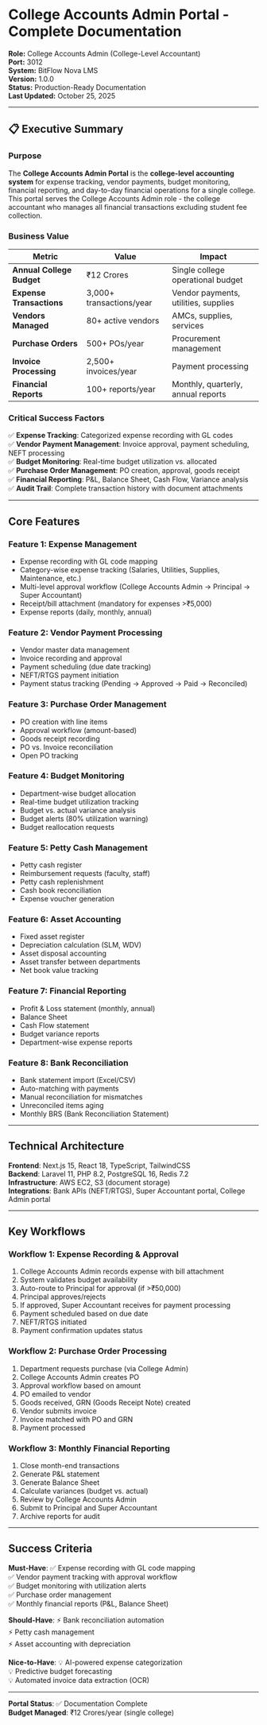 ﻿# College Accounts Admin Portal - Complete Documentation

**Role:** College Accounts Admin (College-Level Accountant)  
**Port:** 3012  
**System:** BitFlow Nova LMS  
**Version:** 1.0.0  
**Status:** Production-Ready Documentation  
**Last Updated:** October 25, 2025

---

## 📋 Executive Summary

### Purpose

The **College Accounts Admin Portal** is the **college-level accounting system** for expense tracking, vendor payments, budget monitoring, financial reporting, and day-to-day financial operations for a single college. This portal serves the College Accounts Admin role - the college accountant who manages all financial transactions excluding student fee collection.

### Business Value

| Metric | Value | Impact |
|--------|-------|--------|
| **Annual College Budget** | ₹12 Crores | Single college operational budget |
| **Expense Transactions** | 3,000+ transactions/year | Vendor payments, utilities, supplies |
| **Vendors Managed** | 80+ active vendors | AMCs, supplies, services |
| **Purchase Orders** | 500+ POs/year | Procurement management |
| **Invoice Processing** | 2,500+ invoices/year | Payment processing |
| **Financial Reports** | 100+ reports/year | Monthly, quarterly, annual reports |

### Critical Success Factors

✅ **Expense Tracking**: Categorized expense recording with GL codes  
✅ **Vendor Payment Management**: Invoice approval, payment scheduling, NEFT processing  
✅ **Budget Monitoring**: Real-time budget utilization vs. allocated  
✅ **Purchase Order Management**: PO creation, approval, goods receipt  
✅ **Financial Reporting**: P&L, Balance Sheet, Cash Flow, Variance analysis  
✅ **Audit Trail**: Complete transaction history with document attachments  

---

## Core Features

### Feature 1: Expense Management
- Expense recording with GL code mapping
- Category-wise expense tracking (Salaries, Utilities, Supplies, Maintenance, etc.)
- Multi-level approval workflow (College Accounts Admin → Principal → Super Accountant)
- Receipt/bill attachment (mandatory for expenses >₹5,000)
- Expense reports (daily, monthly, annual)

### Feature 2: Vendor Payment Processing
- Vendor master data management
- Invoice recording and approval
- Payment scheduling (due date tracking)
- NEFT/RTGS payment initiation
- Payment status tracking (Pending → Approved → Paid → Reconciled)

### Feature 3: Purchase Order Management
- PO creation with line items
- Approval workflow (amount-based)
- Goods receipt recording
- PO vs. Invoice reconciliation
- Open PO tracking

### Feature 4: Budget Monitoring
- Department-wise budget allocation
- Real-time budget utilization tracking
- Budget vs. actual variance analysis
- Budget alerts (80% utilization warning)
- Budget reallocation requests

### Feature 5: Petty Cash Management
- Petty cash register
- Reimbursement requests (faculty, staff)
- Petty cash replenishment
- Cash book reconciliation
- Expense voucher generation

### Feature 6: Asset Accounting
- Fixed asset register
- Depreciation calculation (SLM, WDV)
- Asset disposal accounting
- Asset transfer between departments
- Net book value tracking

### Feature 7: Financial Reporting
- Profit & Loss statement (monthly, annual)
- Balance Sheet
- Cash Flow statement
- Budget variance reports
- Department-wise expense reports

### Feature 8: Bank Reconciliation
- Bank statement import (Excel/CSV)
- Auto-matching with payments
- Manual reconciliation for mismatches
- Unreconciled items aging
- Monthly BRS (Bank Reconciliation Statement)

---

## Technical Architecture

**Frontend**: Next.js 15, React 18, TypeScript, TailwindCSS  
**Backend**: Laravel 11, PHP 8.2, PostgreSQL 16, Redis 7.2  
**Infrastructure**: AWS EC2, S3 (document storage)  
**Integrations**: Bank APIs (NEFT/RTGS), Super Accountant portal, College Admin portal

---

## Key Workflows

### Workflow 1: Expense Recording & Approval
1. College Accounts Admin records expense with bill attachment
2. System validates budget availability
3. Auto-route to Principal for approval (if >₹50,000)
4. Principal approves/rejects
5. If approved, Super Accountant receives for payment processing
6. Payment scheduled based on due date
7. NEFT/RTGS initiated
8. Payment confirmation updates status

### Workflow 2: Purchase Order Processing
1. Department requests purchase (via College Admin)
2. College Accounts Admin creates PO
3. Approval workflow based on amount
4. PO emailed to vendor
5. Goods received, GRN (Goods Receipt Note) created
6. Vendor submits invoice
7. Invoice matched with PO and GRN
8. Payment processed

### Workflow 3: Monthly Financial Reporting
1. Close month-end transactions
2. Generate P&L statement
3. Generate Balance Sheet
4. Calculate variances (budget vs. actual)
5. Review by College Accounts Admin
6. Submit to Principal and Super Accountant
7. Archive reports for audit

---

## Success Criteria

**Must-Have**:
✅ Expense recording with GL code mapping  
✅ Vendor payment tracking with approval workflow  
✅ Budget monitoring with utilization alerts  
✅ Purchase order management  
✅ Monthly financial reports (P&L, Balance Sheet)  

**Should-Have**:
⚡ Bank reconciliation automation  
⚡ Petty cash management  
⚡ Asset accounting with depreciation  

**Nice-to-Have**:
💡 AI-powered expense categorization  
💡 Predictive budget forecasting  
💡 Automated invoice data extraction (OCR)  

---

**Portal Status**: ✅ Documentation Complete  
**Budget Managed**: ₹12 Crores/year (single college)
